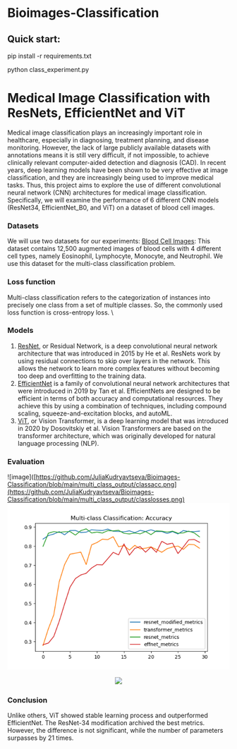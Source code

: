# Bioimages-Classification

Quick start:
---
pip install -r requirements.txt

python class_experiment.py 

# Medical Image Classification with ResNets, EfficientNet and ViT
Medical image classification plays an increasingly important role in healthcare, especially in diagnosing, treatment planning, and disease monitoring. However, the lack of large publicly available datasets with annotations means it is still very difficult, if not impossible, to achieve clinically relevant computer-aided detection and diagnosis (CAD). In recent years, deep learning models have been shown to be very effective at image classification, and they are increasingly being used to improve medical tasks. Thus, this project aims to explore the use of different convolutional neural network (CNN) architectures for medical image classification. Specifically, we will examine the performance of 6 different CNN models (ResNet34, EfficientNet_B0, and ViT) on a dataset of blood cell images.
### Datasets
We will use two datasets for our experiments:
[Blood Cell Images](https://www.kaggle.com/datasets/paultimothymooney/blood-cells): This dataset contains 12,500 augmented images of blood cells with 4 different cell types, namely Eosinophil, Lymphocyte, Monocyte, and Neutrophil. 
We use this dataset for the multi-class classification problem.

### Loss function
Multi-class classification refers to the categorization of instances into precisely one class from a set of multiple classes. So, the commonly used loss function is cross-entropy loss. \
### Models
1)	[ResNet](https://arxiv.org/pdf/1512.03385v1.pdf), or Residual Network, is a deep convolutional neural network architecture that was introduced in 2015 by He et al. ResNets work by using residual connections to skip over layers in the network. This allows the network to learn more complex features without becoming too deep and overfitting to the training data.
2)	[EfficientNet](https://arxiv.org/pdf/1905.11946v5.pdf) is a family of convolutional neural network architectures that were introduced in 2019 by Tan et al. EfficientNets are designed to be efficient in terms of both accuracy and computational resources. They achieve this by using a combination of techniques, including compound scaling, squeeze-and-excitation blocks, and autoML.
3)	[ViT](https://arxiv.org/pdf/2010.11929.pdf), or Vision Transformer, is a deep learning model that was introduced in 2020 by Dosovitskiy et al. Vision Transformers are based on the transformer architecture, which was originally developed for natural language processing (NLP).
### Evaluation
![image]([https://github.com/JuliaKudryavtseva/Bioimages-Classification/blob/main/multi_class_output/classacc.png](https://github.com/JuliaKudryavtseva/Bioimages-Classification/blob/main/multi_class_output/classlosses.png)
![image](https://github.com/JuliaKudryavtseva/Bioimages-Classification/blob/main/multi_class_output/classacc.png)

<p align="center">
  <img src=![image](https://github.com/JuliaKudryavtseva/Bioimages-Classification/assets/67862423/af6a03dd-32c2-4696-aea0-0a14c585e227)
&nbsp; &nbsp; &nbsp; &nbsp;
 ![image](https://github.com/JuliaKudryavtseva/Bioimages-Classification/assets/67862423/0dbfa032-12a1-40e8-bea5-87cb74e12c88)
</p>

### Conclusion
Unlike others, ViT showed stable learning process and outperformed EfficientNet. The ResNet-34 modification archived the best metrics. However, the difference is not significant, while the number of parameters surpasses by 21 times.
